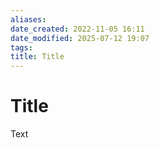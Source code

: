 ```yaml
---
aliases: 
date_created: 2022-11-05 16:11
date_modified: 2025-07-12 19:07
tags: 
title: Title
---
```


# Title

Text
